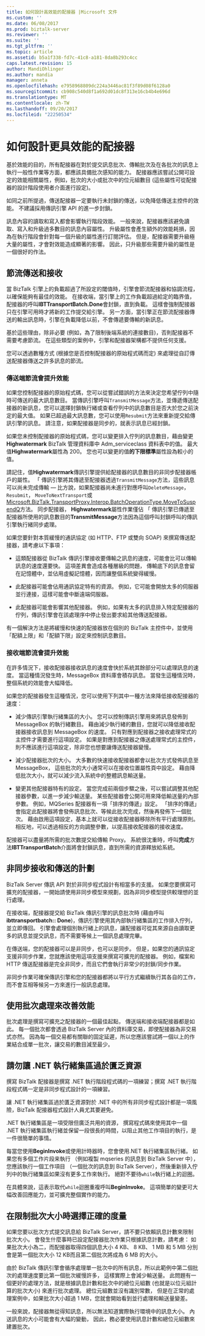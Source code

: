 ```yaml
---
title: 如何設計高效能的配接器 |Microsoft 文件
ms.custom: ''
ms.date: 06/08/2017
ms.prod: biztalk-server
ms.reviewer: ''
ms.suite: ''
ms.tgt_pltfrm: ''
ms.topic: article
ms.assetid: b5a1f338-fd7c-41c8-a181-8da8b293c4cc
caps.latest.revision: 15
author: MandiOhlinger
ms.author: mandia
manager: anneta
ms.openlocfilehash: e7958968809dc224a3446ac81f3f89d08f6128a0
ms.sourcegitcommit: cb908c540d8f1a692d01dc8f313e16cb4b4e696d
ms.translationtype: MT
ms.contentlocale: zh-TW
ms.lasthandoff: 09/20/2017
ms.locfileid: "22250534"
---
```

# <a name="how-to-design-a-performant-adapter"></a>如何設計更具效能的配接器
基於效能的目的，所有配接器在對於提交訊息批次、傳輸批次及在各批次的訊息上執行一般性作業等方面，都應該具備批次感知的能力。 配接器應該嘗試公開可設定的效能相關屬性，例如，批次的大小或批次中的位元組數目 (這些屬性可從配接器的設計階段使用者介面進行設定)。  
  
 如同之前所提過，傳送配接器一定要執行未封鎖的傳送，以免降低傳送主控件的效能。 不建議採用傳訊引擎 API 的進一步封鎖。  
  
 訊息內容的讀取和寫入都會影響執行階段效能。 一般來說，配接器應該避免讀取、寫入和升級過多數目的訊息內容屬性。 升級屬性會產生額外的效能耗損，因為在執行階段會針對每一個升級的屬性進行訂閱評估。 但是，配接器需要升級極大量的屬性，才會對效能造成顯著的影響。 因此，只升級那些需要升級的屬性是一個很好的作法。  
  
## <a name="throttle-send-and-receive"></a>節流傳送和接收  
 當 BizTalk 引擎上的負載超過了所設定的閾值時，引擎會節流配接器和協調流程，以確保能夠有最佳的效能。 在接收端，當引擎上的工作負載超過給定的臨界值，配接器的呼叫**IBTTransportBatch.Done**會封鎖，直到負載。 這樣會強制配接器只在引擎可用時才將新的工作提交給引擎。 另一方面，當引擎正在節流配接器傳送的輸出訊息時，引擎在負載降低以前，不會傳遞要傳輸的新訊息。  
  
 基於這些理由，除非必要 (例如，為了限制後端系統的連接數目)，否則配接器不需要考慮節流。 在這些類型的案例中，引擎和配接器架構都不提供任何支援。  
  
 您可以透過數種方式 (根據您是否控制配接器的原始程式碼而定) 來處理從自訂傳送配接器傳送之許多訊息的節流。  
  
### <a name="send-side-throttling-improves-performance"></a>傳送端節流會提升效能  
 如果您控制配接器的原始程式碼，您可以從嘗試錯誤的方法來決定您希望佇列中隨時可傳送的最大訊息數目。 當傳訊引擎呼叫`TransmitMessage`方法，並傳遞傳送配接器的新訊息，您可以選擇封鎖執行緒或查看佇列中的訊息數目是否大於您之前決定的最大值。 如果已超過最大訊息數，您可以使用`Resubmit`方法來重新提交給傳訊引擎的訊息。 請注意，如果配接器是同步的，就表示訊息已經封鎖。  
  
 如果您未控制配接器的原始程式碼，您可以變更排入佇列的訊息數目，藉由變更**Highwatermark** BizTalk 管理資料庫中 Adm_serviceclass 資料表中的值。 最大值**Highwatermark**屬性為 200。 您也可以變更的值**的下限標準**屬性設為較小的值。  
  
 請記住，值**Highwatermark**傳訊引擎提供給配接器的訊息數目的非同步配接器帳戶的屬性。 「 傳訊引擎將其傳遞至配接器透過`TransmitMessage`方法，這些訊息可以尚未完成傳輸 — 比方說，如果配接器尚未進行對應呼叫`DeleteMessage`， `Resubmit`， `MoveToNextTransport`或[Microsoft.BizTalk.TransportProxy.Interop.BatchOperationType.MoveToSuspendQ](http://msdn.microsoft.com/library/microsoft.biztalk.transportproxy.interop.batchoperationtype.aspx)方法。 同步配接器， **Highwatermark**屬性作業僅佔 「 傳訊引擎已傳遞至配接器所使用的訊息數目的**TransmitMessage**方法因為這個呼叫封鎖呼叫的傳訊引擎執行緒同步處理。  
  
 如果您要針對本質緩慢的通訊協定 (如 HTTP、FTP 或雙向 SOAP) 來撰寫傳送配接器，請考慮以下事項：  
  
-   這類配接器從 BizTalk 傳訊引擎接收要傳輸之訊息的速度，可能會比可以傳輸訊息的速度還要快。 這項差異會造成各種層級的問題， 傳輸底下的訊息會留在記憶體中，並佔用虛擬記憶體，因而讓整個系統變得緩慢。  
  
-   此配接器可能會佔用通訊協定特有的資源。 例如，它可能會開放太多的伺服器並行連接，這樣可能會中斷遠端伺服器。  
  
-   此配接器可能會影響其他配接器。 例如，如果有太多的訊息排入特定配接器的佇列，傳訊引擎會在該處理序中停止發出要求給其他傳送配接器。  
  
 有一個解決方法是將緩慢和快速的配接器放在個別的 BizTalk 主控件中，並使用「配額上限」和「配額下限」設定來控制訊息數目。  
  
### <a name="receive-side-throttling-improves-performance"></a>接收端節流會提升效能  
 在許多情況下，接收配接器接收訊息的速度會快於系統其餘部分可以處理訊息的速度。 當這種情況發生時，MessageBox 資料庫會積存訊息。 當發生這種情況時，整個系統的效能會大幅降低。  
  
 如果您的配接器發生這種情況，您可以使用下列其中一種方法來降低接收配接器的速度：  
  
-   減少傳訊引擎執行緒集區的大小。 您可以控制傳訊引擎用來將訊息發佈到 MessageBox 的執行緒數目。 藉由減少執行緒的數目，您就可以降低接收配接器接收訊息到 MessageBox 的速度。 只有對應到配接器之接收處理常式的主控件才需要進行這項設定。 如果是對應到配接器之傳送處理常式的主控件，則不應該進行這項設定，除非您也想要讓傳送配接器變慢。  
  
-   減少配接器批次的大小。 大多數的快速接收配接器都會以批次方式發佈訊息至 MessageBox， 這些批次的大小通常可以在接收位置屬性頁中設定。 藉由降低批次大小，就可以減少流入系統中的整體訊息輸送量。  
  
-   變更其他配接器特有的設定。 當您完成前兩個步驟之後，可以嘗試調整其他配接器參數，以進一步減少輸送量。 某些配接器會公開可用來降低輸送量的內部參數。 例如，MQSeries 配接器有一項「排序的傳遞」設定。 「排序的傳遞」會指定此配接器將會發佈訊息批次、等候此批次完成，然後再發佈下一個批次。 藉由啟用這項設定，基本上就可以從接收配接器移除所有平行處理原則。 相反地，可以透過相反的方向調整參數，以提高接收配接器的接收速度。  
  
 配接器可以盡量將所需的批次數提交給傳輸 Proxy。 系統很沈重時，呼叫**完成**方法**IBTTransportBatch**介面將會封鎖訊息，直到所需的資源釋放給系統。  
  
## <a name="plan-for-asynchronous-receive-and-send"></a>非同步接收和傳送的計劃  
 BizTalk Server 傳訊 API 對於非同步程式設計有相當多的支援。 如果您要撰寫可擴充的配接器，一開始請使用非同步模型來規劃，因為非同步模型提供較理想的並行處理。  
  
 在接收端，配接器提交給 BizTalk 傳訊引擎的訊息批次時 (藉由呼叫**ibttransportbatch:: Done**)，傳訊引擎使用其內部執行緒集區的工作排入佇列，並立即傳回。 引擎會處理個別執行緒上的訊息，讓配接器可從其來源自由讀取更多的訊息並提交訊息，而不需要等候上一個訊息處理完畢。  
  
 在傳送端，您的配接器可以是非同步，也可以是同步。 但是，如果您的通訊協定支援非同步作業，您就應該使用這項支援來撰寫可擴充的配接器。 例如，檔案和 HTTP 傳送配接器是完全非同步，而且它們會執行非常少的封鎖/同步作業。  
  
 非同步作業可確保傳訊引擎和您的配接器都將以平行方式繼續執行其各自的工作，而不會互相等候另一方來進行一般訊息處理。  
  
## <a name="use-batching-to-improve-performance"></a>使用批次處理來改善效能  
 批次處理是撰寫可擴充之配接器的一個最佳起點， 傳送端和接收端配接器都是如此。 每一個批次都會透過 BizTalk Server 內的資料庫交易，即使配接器為非交易式亦然。 因為每一個交易都有關聯的固定延遲，所以您應該嘗試將一個以上的作業結合成單一批次，讓交易的數目減至最少。  
  
## <a name="do-not-starve-the-net-thread-pool"></a>請勿讓 .NET 執行緒集區過於匱乏資源  
 撰寫 BizTalk 配接器是撰寫 .NET 執行階段程式碼的一項練習；撰寫 .NET 執行階段程式碼一定是非同步程式設計的一項練習。  
  
 讓 .NET 執行緒集區過於匱乏資源對於 .NET 中的所有非同步程式設計都是一項風險，BizTalk 配接器程式設計人員尤其要避免。  
  
 .NET 執行緒集區是一項受限但廣泛共用的資源， 撰寫程式碼來使用其中一個 .NET 執行緒集區執行緒並保留一段很長的時間，以阻止其他工作項目的執行，是一件很簡單的事情。  
  
 每當您使用**BeginInvoke**或使用計時器時，您會使用.NET 執行緒集區執行緒。 如果您有多個工作片段来執行 （例如複製 mqseries 的訊息到 BizTalk Server 中），您應該執行一個工作項目 （一個批次的訊息到 BizTalk Server），然後重新排入佇列中的執行緒集區如果沒有更多工作來執行。 絕對不要待`while`執行緒上的迴圈。  
  
 在具體來說，這表示取代`while`迴圈重複呼叫**BeginInvoke**。 這項簡單的變更可大幅改善回應能力，並可擴充整個實作的能力。  
  
## <a name="choose-the-right-measurement-when-limiting-batch-size"></a>在限制批次大小時選擇正確的度量  
 如果您要以批次方式提交訊息給 BizTalk Server，請不要只依賴訊息計數來限制批次大小。 會發生什麼事時已設定配接器批次作業只根據訊息計數，請考慮： 如果批次大小為二，而配接器取得四個訊息大小 4 KB、 8 KB、 1 MB 和 5 MB 分別會是第一個批次大小 12 KB而且第二個批次將成為 6 MB 的大小。  
  
 由於 BizTalk 傳訊引擎會循序處理單一批次中的所有訊息，所以此範例中第二個批次的處理速度要比第一個批次緩慢許多， 這樣實際上會減少輸送量。 此問題有一個更好的處理方法，就是根據訊息計數和批次中的總位元組數 (也就是以位元組計算的批次大小) 來進行批次處理。 總位元組數並沒有識別常數， 但是在正常的處理案例中，如果批次大小超過 1 MB，您就會開始看到並行處理和輸送量變差。  
  
 一般來說，配接器無從得知訊息，所以無法知道實際執行環境中的訊息大小。 內送訊息的大小可能會有大幅的變動， 因此，務必要使用訊息計數和總位元組數來建置批次。